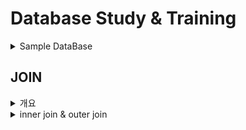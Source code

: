 # Database Study & Training

<details>
<summary>Sample DataBase</summary> 
 
## Source </br>
> https://www.mysqltutorial.org/getting-started-with-mysql/mysql-sample-database/

## DB ER Diagram
![image](https://github.com/baggy102/Study_DataBase/assets/127190426/efdab551-da10-4d1c-99f6-5b50c217f217)
</details>


## JOIN
<details>
<summary>개요</summary>
 <br/>
 

### JOIN
> JOIN은 관계형 데이터베이스의 가장 큰 장점이자, 대표적인 핵심 기능으로써 <br/>
> 다른 정보가 들어있는 두 개의 테이블과 연결 또는 결합해 데이터를 추출하는 것을 JOIN이라 한다.

일반적인 경우 행은 PRIMARY KEY(PK)나 FOREIGN KEY(FK) 값의 연관에 의해 JOIN이 성립된다. 
하지만 어떤 경우 PK, FK의 관계 없이도 논리적인 값들의 연관만으로 JOIN이 성립 가능하다.

customers 라는 테이블과 orders 라는 테이블이 있는 경우, 
customers 테이블을 기준으로 필요한 데이터를 검색하고 이 데이터와 연관된 팀 테이블의 특정 행을 찾아오는 과정이 JOIN을 이용하여 데이터를 검색하는 과정으로 볼 수 있다.

orders와 orderdetails 테이블도 조인 조건을 통해 필요한 데이터를 조합해서 가져올 수 있으며, 하나의 SQL 문장에서 customers, orders, orderdetails 등 여러 테이블을 조인해서 사용할 수도 있다. 

다만 한 가지 주의할 점은 FROM 절에 여러 테이블이 나열되더라도 SQL에서 데이터를 처리할 때는 단 두 개의 집합 간에만 조인이 일어난다. 
예를 들어 A, B, C, D 4개의 테이블을 조인하고자 할 경우 옵티마이저는 ( ( (A JOIN D) JOIN C) JOIN B)와 같이 순차적으로 조인을 처리하게 된다. 먼저 A와 D 테이블을 조인 처리하고, 그 결과 집합과 C 테이블을 다음 순서에 조인 처리하고, 마지막으로 3개의 테이블을 조인 처리한 집합과 B 테이블을 조인 수행하게 된다. 

### EQUI JOIN
> EQUI JOIN은 두 개의 테이블 간에 칼럼 값들이 서로 정확하게 일치하는 경우에 사용되는 방법

대부분 PK ↔ FK의 관계를 기반으로 한다. 그러나 일반적으로 테이블 설계 시에 나타난 PK ↔ FK의 관계를 이용하는 것이지 반드시 PK ↔ FK의 관계로만 EQUI JOIN이 성립하는 것은 아니다. 
**JOIN의 조건은 WHERE 절에 기술**하게 되는데 “=” 연산자를 사용해서 표현한다. 

```
SELECT 테이블1.칼럼명, 테이블2.칼럼명, ... FROM 테이블1, 테이블2 WHERE 테이블1.칼럼명1 = 테이블2.칼럼명2; 
```
```
SELECT 테이블1.칼럼명, 테이블2.칼럼명, ... FROM 테이블1 INNER JOIN 테이블2 ON 테이블1.칼럼명1 = 테이블2.칼럼명2;
```
<br/>

> [예제] customers 테이블과 orders 테이블에서 고객이름과 주문번호를 출력하시오.
```
SELECT customers.customerName, orders.orderNumber FROM customers, orders WHERE customers.customerNumber = orders.customerNumber;
```
<br/>

> INNER JOIN 사용
```
SELECT customers.customerName, orders.orderNumber FROM customers INNER JOIN orders ON customers.customerNumber = orders.customerNumber;
```
>결과
<img width="185" alt="image" src="https://github.com/baggy102/Study_DataBase/assets/127190426/2cfe372d-c3bf-4f5e-8d02-1513728a3bc7">

이때 SELECT 구문에 단순히 칼럼명이 오지 않고 **테이블명.칼럼**처럼 테이블명과 칼럼명이 같이 나타난다. 
모든 테이블에 칼럼들이 유일한 이름을 가진다면 상관없지만, JOIN에 사용되는 두 개의 테이블에 같은 칼럼명이 존재하는 경우에는 
옵티마이저는 어떤 칼럼을 사용해야 할지 모르기 때문에 **파싱 단계에서 에러**가 발생된다. 

또한 사용자가 조회할 데이터가 어느 테이블에 있는 칼럼을 말하는 것인지 쉽게 알 수 있게 하므로 **SQL에 대한 가독성이나 유지보수성**을 높일 수 있다.

조인 조건에 맞는 데이터만 출력하는 INNER JOIN에 참여하는 대상 테이블이 N개라고 했을 때, 
N개의 테이블로부터 필요한 데이터를 조회하기 위해 필요한 JOIN 조건은 대상 테이블의 개수에서 하나를 뺀 N-1개 이상이 필요하다.

### Non EQUI JOIN

> “=” 연산자가 아닌 다른(Between, >, >=, <, <= 등) 연산자들을 사용하여 JOIN을 수행하는 것이다.
> Non EQUI(비등가) JOIN은 두 개의 테이블 간에 칼럼 값들이 서로 정확하게 일치하지 않는 경우에 사용된다.

```
SELECT 테이블1.칼럼명, 테이블2.칼럼명, ... FROM 테이블1, 테이블2 WHERE 테이블1.칼럼명1 BETWEEN 테이블2.칼럼명1 AND 테이블2.칼럼명2;
```

> [예제] 어떤 사원이 받고 있는 급여가 어느 등급에 속하는 등급인지 알고 싶다는 요구사항에 대한 Non EQUI JOIN의 사례는 다음과 같다.
> [예제] SELECT E.ENAME, E.JOB, E.SAL, S.GRADE FROM EMP E, SALGRADE S WHERE E.SAL BETWEEN S.LOSAL AND S.HISAL;

BETWEEN a AND b와 같은 SQL 연산자 뿐만 아니라 “>”나 “<”와 같은 다른 연산자를 사용했을 경우에도 모두 Non EQUI JOIN에 해당하며,
데이터 모델에 따라서 Non EQUI JOIN이 불가능한 경우도 있다.

### 3개 이상 TABLE JOIN

선수들 별로 홈그라운드 경기장이 어디인지를 출력하고 싶다고 했을 때, 선수 테이블과 운동장 테이블이 서로 관계가 없으므로 중간에 팀 테이블이라는 서로 연관관계가 있는 테이블을 추가해서 세 개의 테이블을 JOIN 해야만 원하는 데이터를 얻을 수 있다.

> [예제] customers 테이블의 customerNumer가 orders 테이블의 customerNumber와 PK-FK의 관계가 있다는 것을 알 수 있고, 
> orderdetails의 orderNumber와 orders 테이블의 orderNumber가 PK-FK 관계인 것을 생각하며 다음 SQL을 작성한다. 
> 세 개의 테이블에 대한 JOIN이므로 WHERE 절에 2개 이상의 JOIN 조건이 필요하다.

```
SELECT C.customerNumber, C.customerName, O.orderDate, O.orderNumber, D.productCode FROM customer C INNER JOIN orders O ON C.customerNumber = O.customerNumber INNER JOIN orderdetails D ON O.orderNumber = D.orderNumber ORDER BY customerNumber;
```

> 결과
<img width="340" alt="image" src="https://github.com/baggy102/Study_DataBase/assets/127190426/eec62643-3716-4aec-b0a5-db127a1426f1">

</details>

<details>
<summary>inner join & outer join</summary>
</details>
